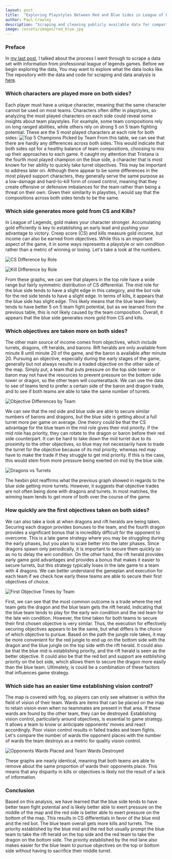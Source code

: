 ```yaml
---
layout: post
title:  "Exploring Playstyles Between Red and Blue Sides in League of Legends"
author: Paul Crowley
description: "Scraping and cleaning publicly available data for comparisons in playstyle across both sides."
image: /assets/images/red_blue.jpg
---
```


### Preface
In [my last post](https://crowleyp5.github.io/crowleyp5blog/2023/11/17/Collecting-Data-To-Analyze-Red-Side-vs.-Blue-Side-in-Professional-League-of-Legends.html), I talked about the process I went through to scrape a data set with information from professional league of legends games. Before we begin exploring the data, You may want to explore what the data looks like. The repository with the data and code for scraping and data analysis is [here](https://github.com/crowleyp5/red-blue-lol-analysis/tree/main).

### Which characters are played more on both sides?
Each player must have a unique character, meaning that the same character cannot be used on most teams. Characters often differ in playstyles, so analyzing the most played characters on each side could reveal some insights about team playstyles. For example, some team compositions rely on long ranged abilities, while others rely on strong 5 on 5 team fighting potential. These are the 5 most played characters at each role for both sides:
![Top 5 Champions Picked by Team](assets/imagestop_5_picks.png)
From this table, we can see that there are hardly any differences across both sides. This would indicate that both sides opt for a healthy balance of team compositions, choosing to mix up their approaches to each game. It caught my attention that Tristana is the fourth most played champion on the blue side, a character that is most known for her ability to quickly take turret objectives. This may be important to address later on. Although there appear to be some differences in the most played support characters, they generally serve the same purpose as a low-damage and hard-to-kill form of crowd control, meaning that they create offensive or defensive imbalances for the team rather than being a threat on their own. Given their similarity in playstles, I would say that the compositions across both sides tends to be the same.

### Which side generates more gold from CS and Kills?
In League of Legends, gold makes your character stronger. Accumulating gold efficiently is key to establishing an early lead and pushing your advantage to victory. Creep score (CS) and kills measure gold income, but income can also be earned from objectives. While this is an important aspect of the game, it in some ways represents a playstyle or win condition rather than a metric of winning or losing. Let's take a look at the numbers.

![CS Difference by Role](/assets/images/CS_Diff_Roles.png)

![Kill Difference by Role](/assets/images/Kill_Diff_Roles.png)

From these graphs, we can see that players in the top role have a wide range but fairly symmetric distribution of CS differential. The mid role for the blue side tends to have a slight edge in this category, and the bot role for the red side tends to have a slight edge. In terms of kills, it appears that the blue side has slight edge. This likely means that the blue team likely tends to have better 5 on 5 team fight potential, but as we learned from the previous table, this is not likely caused by the team composition. Overall, it appears that the blue side generates more gold from CS and kills.

### Which objectives are taken more on both sides?
The other main source of income comes from objectives, which include turrets, dragons, rift heralds, and barons. Rift heralds are only available from minute 8 until minute 20 of the game, and the baron is available after minute 20. Pursuing an objective, especially during the early stages of the game, generally but not always results in a traded objective on the other side of the map. Simply put, a team that puts pressure on the top side tower or baron may not have the resources to prevent pressure on the bottom side tower or dragon, so the other team will counterattack. We can use the data to see of teams tend to prefer a certain side of the baron and dragon trade, and to see if both teams are able to take the same number of turrets.

![Objective Differences by Team](/assets/images/Obj_Diff_Teams.png)

We can see that the red side and blue side are able to secure similar numbers of barons and dragons, but the blue side is getting about a full turret more per game on average. One theory could be that the CS advantage for the blue team in the mid role gives their mid priority. If the mid role has priority, they can rotate to the dragon or baron before their red side counterpart. It can be hard to take down the mid turret due to its proximity to the other objectives, so blue may not necessarily have to trade the turret for the objective because of its mid priority, whereas red may have to make the trade if they struggle to get mid priority. If this is the case, this would stem from more pressure being exerted on mid by the blue side.

![Dragons vs Turrets](/assets/images/DragonsVsTurrets.png)

The hexbin plot reaffirms what the previous graph showed in regards to the blue side getting more turrets. However, it suggests that objective trades are not often being done with dragons and turrets. In most matches, the winning team tends to get more of both over the course of the game.

### How quickly are the first objectives taken on both sides?
We can also take a look at when dragons and rift heralds are being taken. Securing each dragon provides bonuses to the team, and the fourth dragon provides a significant bonus that is incredibly difficult for the opponent to overcome. This is a late game strategy where you may be struggling during the early phases, but you plan to scale better into the later phases. Since dragons spawn only periodically, it is important to secure them quickly so as no to delay the win condition. On the other hand, the rift herald provides early game gold advantages and provides a bonus that makes it easier to secure turrets, but this strategy typically loses in the late game to a team with 4 dragons. We can better understand the gameplan and execution for each team if we check how early these teams are able to secure their first objectives of choice.

![First Objective Times by Team](/assets/images/Objective_Times_Teams.png)

First, we can see that the most common outcome is a trade where the red team gets the dragon and the blue team gets the rift herald, indicating that the blue team tends to play for the early win condition and the red team for the late win condition. However, the time taken for both teams to secure their first chosen objective is very similar. Thus, the execution for effectively securing objectives appears to be the same, but what differs is the choice of which objective to pursue. Based on the path the jungle role takes, it may be more convenient for the red jungle to end up on the bottom side with the dragon and the blue jungle on the top side with the rift herald. It could also be that the blue mid is establishing priority, and the rift herald is seen as the better objective. It could also be that the red bot and support are estblishing priority on the bot side, which allows them to secure the dragon more easily than the blue team. Ultimately, is could be a combination of these factors that influences game strategy.

### Which side has an easier time establishing vision control?
The map is covered with fog, so players can only see whatever is within the field of vision of their team. Wards are items that can be placed on the map to retain vision even when no teammates are present in that area. If these wards are found by the other team, they can be destroyed. Establishing vision control, particularly around objectives, is essential to game strategy. It allows a team to know or anticipate opponents' moves and react accordingly. Poor vision control results in failed trades and team fights. Let's compare the number of wards the opponent places with the number of wards the team destroys as a metric for quality vision control.

![Opponents Wards Placed and Team Wards Destroyed](/assets/images/Wards_Teams.png)

These graphs are nearly identical, meaning that both teams are able to remove about the same proportion of wards their opponents place. This means that any disparity in kills or objectives is likely not the result of a lack of information.

### Conclusion
Based on this analysis, we have learned that the blue side tends to have better team fight potential and is likely better able to exert pressure on the middle of the map and the red side is better able to exert pressure on the bottom of the map. This results in CS differentials in favor of the blue mid and the red bot. The blue team overall gets more kills and turrets. The priority established by the blue mid and the red bot usually prompt the blue team to take the rift herald on the top side and the red team to take the dragon on the bottom side. The priority established by the mid lane also makes easier for the blue team to pursue objectives on the top or bottom side without having to sacrifice their middle turret.
